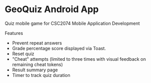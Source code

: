 # GeoQuiz Android App
Quiz mobile game for CSC2074 Mobile Application Development

Features
- Prevent repeat answers
- Grade percentage score displayed via Toast.
- Reset quiz
- "Cheat" attempts (limited to three times with visual feedback on remaining cheat tokens)
- Result summary page
- Timer to track quiz duration
